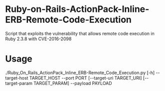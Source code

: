 # Ruby-on-Rails-ActionPack-Inline-ERB-Remote-Code-Execution
Script that exploits the vulnerability that allows remote code execution in Ruby 2.3.8 ​​with CVE-2016-2098
# Usage
./Ruby_On_Rails_ActionPack_Inline_ERB-Remote_Code_Execution.py [-h] --target-host TARGET_HOST --port PORT [--target-uri TARGET_URI] [--target-param TARGET_PARAM] --payload PAYLOAD
